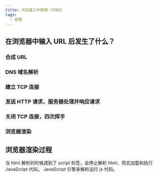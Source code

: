 ```yaml
---
title: 浏览器工作原理（TODO）
tags: 
  - 原理
---
```


## 在浏览器中输入 URL 后发生了什么？
### 合成 URL
### DNS 域名解析
### 建立 TCP 连接
### 发送 HTTP 请求，服务器处理并响应请求
### 关闭 TCP 连接，四次挥手
### 浏览器渲染

## 浏览器渲染过程
当 html 解析的时候遇到了 script 标签，会停止解析 html，而去加载和执行 JavaScript 代码。
JavaScript 引擎来解析运行 js 代码。
